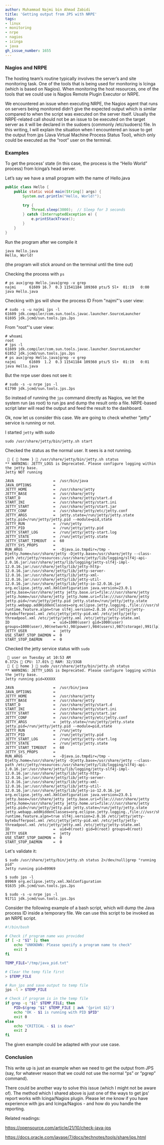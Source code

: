 ```yaml
---
author: Muhammad Najmi bin Ahmad Zabidi 
title: 'Getting output from JPS with NRPE'
tags: 
- linux
- monitoring
- nrpe
- nagios
- icinga
- java 
gh_issue_number: 1655
---
```


### Nagios and NRPE
The hosting team’s routine typically involves the server’s and site monitoring task. One of the tools that is being used for monitoring is Icinga (which is based on Nagios). When monitoring the host resources, one of the tools that we could use is Nagios Remote Plugin Executor or NRPE. 

We encountered an issue when executing NRPE, the Nagios agent that runs on servers being monitored didn’t give the expected output which is similar compared to when the script was executed on the server itself. Usually the NRPE-related call should not be an issue to be executed on the target server as it will be declared in the sudoers (commonly /etc/sudoers) file. In this writing, I will explain the situation when I encountered an issue to get the output from jps (Java Virtual Machine Process Status Tool), which only could be executed as the “root” user on the terminal. 

### Examples
To get the process’ state (in this case, the process is the “Hello World” process) from Icinga’s head server. 

Let’s say we have a small program with the name of Hello.java

```java
public class Hello {
    public static void main(String[] args) {
        System.out.println("Hello, World!");
        
        try {
            Thread.sleep(3000);  // Sleep for 3 seconds
        } catch (InterruptedException e) {
            e.printStackTrace();
        }
    }
}
```


Run the program after we compile it
```plain
java Hello.java 
Hello, World!
``` 
(the program will stick around on the terminal until the time out)

Checking the process with `ps`
```plain
# ps aux|grep Hello.java|grep -v grep
najmi      61609 16.7  0.3 11541184 109360 pts/5 Sl+  01:19   0:00 java Hello.java
```
Checking with jps will show the process ID
From "najmi"'s user view:
```plain
# sudo -s -u najmi jps -l
61609 jdk.compiler/com.sun.tools.javac.launcher.SourceLauncher
61695 jdk.jcmd/sun.tools.jps.Jps

```
From "root"'s user view:
```plain
# whoami
root
# jps -l
61609 jdk.compiler/com.sun.tools.javac.launcher.SourceLauncher
61852 jdk.jcmd/sun.tools.jps.Jps
# ps aux|grep Hello.java|grep -v grep
najmi      61609  1.2  0.3 11541184 109360 pts/5 Sl+  01:19   0:01 java Hello.java
```

But the nrpe user does not see it:
```plain
# sudo -s -u nrpe jps -l
61790 jdk.jcmd/sun.tools.jps.Jps
```

So instead of running the `jps` command directly as Nagios, we let the system run (as root) to run jps and dump the result onto a file. NRPE-based script later will read the output and feed the result to the dashboard.

Ok, now let us consider this case. We are going to check whether "jetty" service is running or not.

I started `jetty` with sudo

```plain
sudo /usr/share/jetty/bin/jetty.sh start
```

Checked the status as the normal user. It sees is a not running.

```plain
  {  home }  /usr/share/jetty/bin/jetty.sh status
** WARNING: JETTY_LOGS is Deprecated. Please configure logging within the jetty base.
Jetty NOT running

JAVA                  =  /usr/bin/java
JAVA_OPTIONS          =  
JETTY_HOME            =  /usr/share/jetty
JETTY_BASE            =  /usr/share/jetty
START_D               =  /usr/share/jetty/start.d
START_INI             =  /usr/share/jetty/start.ini
JETTY_START           =  /usr/share/jetty/start.jar
JETTY_CONF            =  /usr/share/jetty/etc/jetty.conf
JETTY_ARGS            =  jetty.state=/run/jetty/jetty.state jetty.pid=/run/jetty/jetty.pid --module=pid,state
JETTY_RUN             =  /run/jetty
JETTY_PID             =  /run/jetty/jetty.pid
JETTY_START_LOG       =  /run/jetty/jetty-start.log
JETTY_STATE           =  /run/jetty/jetty.state
JETTY_START_TIMEOUT   =  60
JETTY_SYS_PROPS       =  
RUN_ARGS              =  -Djava.io.tmpdir=/tmp -Djetty.home=/usr/share/jetty -Djetty.base=/usr/share/jetty --class-path /etc/jetty/resources:/usr/share/jetty/lib/logging/slf4j-api-2.0.16.jar:/usr/share/jetty/lib/logging/jetty-slf4j-impl-12.0.16.jar:/usr/share/jetty/lib/jetty-http-12.0.16.jar:/usr/share/jetty/lib/jetty-server-12.0.16.jar:/usr/share/jetty/lib/jetty-xml-12.0.16.jar:/usr/share/jetty/lib/jetty-util-12.0.16.jar:/usr/share/jetty/lib/jetty-io-12.0.16.jar org.eclipse.jetty.xml.XmlConfiguration java.version=23.0.1 jetty.base=/usr/share/jetty jetty.base.uri=file:///usr/share/jetty jetty.home=/usr/share/jetty jetty.home.uri=file:///usr/share/jetty jetty.pid=/run/jetty/jetty.pid jetty.state=/run/jetty/jetty.state jetty.webapp.addHiddenClasses=org.eclipse.jetty.logging.,file:///usr/share/jetty/lib/logging/,org.slf4j. runtime.feature.alpn=true slf4j.version=2.0.16 /etc/jetty/jetty-bytebufferpool.xml /etc/jetty/jetty-pid.xml /etc/jetty/jetty-threadpool.xml /etc/jetty/jetty.xml /etc/jetty/jetty-state.xml
ID                    =  uid=1000(user) gid=1000(user) groups=1000(user),90(network),98(power),984(users),987(storage),991(lp),994(input),996(audio),998(wheel)
JETTY_USER            =  jetty
USE_START_STOP_DAEMON =  0
START_STOP_DAEMON     =  0
```

Checked the jetty service status with `sudo`
```
  user on Tuesday at 10:53 AM                                                                                            0.372s  CPU: 17.01%  RAM: 32/33GB 
  {  home }  sudo /usr/share/jetty/bin/jetty.sh status
** WARNING: JETTY_LOGS is Deprecated. Please configure logging within the jetty base.
Jetty running pid=XXXXX

JAVA                  =  /usr/bin/java
JAVA_OPTIONS          =  
JETTY_HOME            =  /usr/share/jetty
JETTY_BASE            =  /usr/share/jetty
START_D               =  /usr/share/jetty/start.d
START_INI             =  /usr/share/jetty/start.ini
JETTY_START           =  /usr/share/jetty/start.jar
JETTY_CONF            =  /usr/share/jetty/etc/jetty.conf
JETTY_ARGS            =  jetty.state=/run/jetty/jetty.state jetty.pid=/run/jetty/jetty.pid --module=pid,state
JETTY_RUN             =  /run/jetty
JETTY_PID             =  /run/jetty/jetty.pid
JETTY_START_LOG       =  /run/jetty/jetty-start.log
JETTY_STATE           =  /run/jetty/jetty.state
JETTY_START_TIMEOUT   =  60
JETTY_SYS_PROPS       =  
RUN_ARGS              =  -Djava.io.tmpdir=/tmp -Djetty.home=/usr/share/jetty -Djetty.base=/usr/share/jetty --class-path /etc/jetty/resources:/usr/share/jetty/lib/logging/slf4j-api-2.0.16.jar:/usr/share/jetty/lib/logging/jetty-slf4j-impl-12.0.16.jar:/usr/share/jetty/lib/jetty-http-12.0.16.jar:/usr/share/jetty/lib/jetty-server-12.0.16.jar:/usr/share/jetty/lib/jetty-xml-12.0.16.jar:/usr/share/jetty/lib/jetty-util-12.0.16.jar:/usr/share/jetty/lib/jetty-io-12.0.16.jar org.eclipse.jetty.xml.XmlConfiguration java.version=23.0.1 jetty.base=/usr/share/jetty jetty.base.uri=file:///usr/share/jetty jetty.home=/usr/share/jetty jetty.home.uri=file:///usr/share/jetty jetty.pid=/run/jetty/jetty.pid jetty.state=/run/jetty/jetty.state jetty.webapp.addHiddenClasses=org.eclipse.jetty.logging.,file:///usr/share/jetty/lib/logging/,org.slf4j. runtime.feature.alpn=true slf4j.version=2.0.16 /etc/jetty/jetty-bytebufferpool.xml /etc/jetty/jetty-pid.xml /etc/jetty/jetty-threadpool.xml /etc/jetty/jetty.xml /etc/jetty/jetty-state.xml
ID                    =  uid=0(root) gid=0(root) groups=0(root)
JETTY_USER            =  jetty
USE_START_STOP_DAEMON =  0
START_STOP_DAEMON     =  0
```

Let's validate it:

```plain
$ sudo /usr/share/jetty/bin/jetty.sh status 2>/dev/null|grep "running pid"
Jetty running pid=89969

$ sudo jps -l
89969 org.eclipse.jetty.xml.XmlConfiguration
91635 jdk.jcmd/sun.tools.jps.Jps

$ sudo -s -u nrpe jps -l
91711 jdk.jcmd/sun.tools.jps.Jps
```


Consider the following example of a bash script, which will dump the Java process ID inside a temporary file. We can use this script to be invoked as an NRPE script.
```bash
#!/bin/bash

# Check if program name was provided
if [ -z "$1" ]; then
    echo "UNKNOWN: Please specify a program name to check"
    exit 3
fi

TEMP_FILE="/tmp/java_pid.txt"

# Clear the temp file first
> $TEMP_FILE

# Run jps and save output to temp file
jps -l > $TEMP_FILE

# Check if program is in the temp file
if grep -q "$1" $TEMP_FILE; then
    PID=$(grep "$1" $TEMP_FILE | awk '{print $1}')
    echo "OK - $1 is running with PID $PID"
    exit 0
else
    echo "CRITICAL - $1 is down"
    exit 2
fi
```
The given example could be adapted with your use case.

### Conclusion

This write up is just an example when we need to get the output from JPS (say, for whatever reason that we could not use the normal “ps” or “pgrep” command).

There could be another way to solve this issue (which I might not be aware of). The method which I shared above is just one of the ways to get jps’ report works with Icinga/Nagios plugin. Please let me know if you have experience with jps and Icinga/Nagios - and how do you handle the reporting. 



Related readings:

https://opensource.com/article/21/10/check-java-jps

https://docs.oracle.com/javase/7/docs/technotes/tools/share/jps.html

